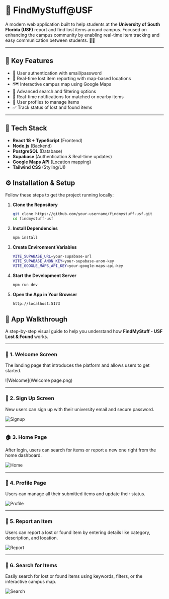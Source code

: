 # 🧭 FindMyStuff@USF

A modern web application built to help students at the **University of South Florida (USF)** report and find lost items around campus. Focused on enhancing the campus community by enabling real-time item tracking and easy communication between students. 📍🎒

---

## 🌟 Key Features

- 🔐 User authentication with email/password  
- 📍 Real-time lost item reporting with map-based locations  
- 🗺️ Interactive campus map using Google Maps  
- 🔎 Advanced search and filtering options  
- 🔔 Real-time notifications for matched or nearby items  
- 👤 User profiles to manage items  
- ✅ Track status of lost and found items  

---

## 🧰 Tech Stack

- **React 18 + TypeScript** (Frontend)
- **Node.js** (Backend)
- **PostgreSQL** (Database)
- **Supabase** (Authentication & Real-time updates)
- **Google Maps API** (Location mapping)
- **Tailwind CSS** (Styling/UI)


## ⚙️ Installation & Setup

Follow these steps to get the project running locally:

1. **Clone the Repository**

   ```bash
   git clone https://github.com/your-username/findmystuff-usf.git
   cd findmystuff-usf

2. **Install Dependencies**
   ```bash
   npm install

3. **Create Environment Variables**
   ```bash
   VITE_SUPABASE_URL=your-supabase-url
   VITE_SUPABASE_ANON_KEY=your-supabase-anon-key
   VITE_GOOGLE_MAPS_API_KEY=your-google-maps-api-key

4. **Start the Development Server**
   ```bash
   npm run dev

5. **Open the App in Your Browser**
   ```bash
   http://localhost:5173


## 🧭 App Walkthrough

A step-by-step visual guide to help you understand how **FindMyStuff - USF Lost & Found** works.

---

### 🏁 1. Welcome Screen

The landing page that introduces the platform and allows users to get started.

![Welcome](Welcome page.png)

---

### 🔐 2. Sign Up Screen

New users can sign up with their university email and secure password.

![Signup](./screenshots/signup.png)

---

### 🏠 3. Home Page

After login, users can search for items or report a new one right from the home dashboard.

![Home](HomePage.png)

---

### 👤 4. Profile Page

Users can manage all their submitted items and update their status.

![Profile](./screenshots/profile.png)

---

### 📝 5. Report an Item

Users can report a lost or found item by entering details like category, description, and location.

![Report](report.png)

---

### 🔎 6. Search for Items

Easily search for lost or found items using keywords, filters, or the interactive campus map.

![Search](./screenshots/search.png)


